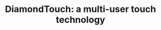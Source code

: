 ---
title: "DiamondTouch: a multi-user touch technology"
layout: default
year: 2001
authors: [ Paul Dietz, Darren Leigh ]
tags: [ Direct Manipulation, Prototype ]
citation: "Paul Dietz and Darren Leigh. 2001. DiamondTouch: a multi-user touch technology. In Proceedings of the 14th annual ACM symposium on User interface software and technology (UIST '01). Association for Computing Machinery, New York, NY, USA, 219–226. https://doi.org/10.1145/502348.502389"
type: Conference Paper
links: [
  https://doi.org/10.1145/502348.502389,
  https://www.merl.com/publications/docs/TR2003-125.pdf,
]
link_descriptions: [ DOI, PDF ]
---
